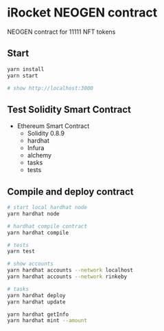 # iRocket NEOGEN contract

NEOGEN contract for 11111 NFT tokens

## Start 
```sh
yarn install
yarn start

# show http://localhost:3000
```

## Test Solidity Smart Contract 

- Ethereum Smart Contract
  - Solidity 0.8.9
  - hardhat
  - Infura
  - alchemy
  - tasks
  - tests

## Compile and deploy contract

```sh
# start local hardhat node
yarn hardhat node

# hardhat compile contract
yarn hardhat compile

# tests
yarn test

# show accounts
yarn hardhat accounts --network localhost
yarn hardhat accounts --network rinkeby

# tasks
yarn hardhat deploy
yarn hardhat update

yarn hardhat getInfo
yarn hardhat mint --amount

``` 
